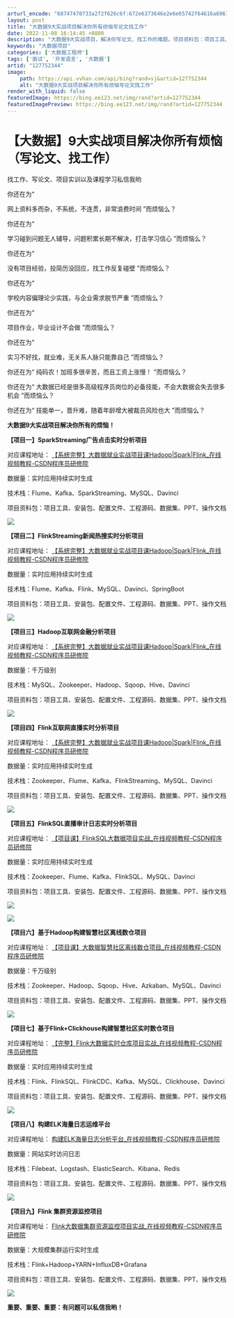 ```yaml
---
arturl_encode: "68747470733a2f2f626c6f:672e6373646e2e6e65742f64616a69616e677461693030372f:61727469636c652f64657461696c732f313237373532333434"
layout: post
title: "大数据9大实战项目解决你所有烦恼写论文找工作"
date: 2022-11-08 16:14:45 +0800
description: "大数据9大实战项目，解决你写论文、找工作的难题。项目资料包：项目工具、安装包、配置文件、工程源码、数"
keywords: "大数据项目"
categories: ['大数据工程师']
tags: ['面试', '开发语言', '大数据']
artid: "127752344"
image:
    path: https://api.vvhan.com/api/bing?rand=sj&artid=127752344
    alt: "大数据9大实战项目解决你所有烦恼写论文找工作"
render_with_liquid: false
featuredImage: https://bing.ee123.net/img/rand?artid=127752344
featuredImagePreview: https://bing.ee123.net/img/rand?artid=127752344
---
```


# 【大数据】9大实战项目解决你所有烦恼（写论文、找工作）

找工作、写论文、项目实训以及课程学习私信我哟

你还在为“

网上资料多而杂，不系统，不连贯，非常浪费时间
”而烦恼么？

你还在为“

学习碰到问题无人辅导，问题积累长期不解决，打击学习信心
”而烦恼么？

你还在为“

没有项目经验，投简历没回应，找工作反复碰壁
”而烦恼么？

你还在为“

学校内容偏理论少实践，与企业需求脱节严重
”而烦恼么？

你还在为“

项目作业，毕业设计不会做
”而烦恼么？

你还在为“

实习不好找，就业难，无关系人脉只能靠自己
”而烦恼么？

你还在为“
纯码农！加班多很辛苦，而且工资上涨慢！
”而烦恼么？

你还在为“
大数据已经是很多高级程序员岗位的必备技能，不会大数据会失去很多机会
”而烦恼么？

你还在为“
技能单一，晋升难，随着年龄增大被裁员风险也大
”而烦恼么？

**大数据9大实战项目解决你所有的烦恼！**

**【项目一】SparkStreaming广告点击实时分析项目**

对应课程地址：
[【系统完整】大数据就业实战项目课Hadoop|Spark|Flink\_在线视频教程-CSDN程序员研修院](https://edu.csdn.net/course/detail/40127 "【系统完整】大数据就业实战项目课Hadoop|Spark|Flink_在线视频教程-CSDN程序员研修院")

数据量：实时应用持续实时生成

技术栈：Flume、Kafka、SparkStreaming、MySQL、Davinci

项目资料包：项目工具、安装包、配置文件、工程源码、数据集、PPT、操作文档

![](https://i-blog.csdnimg.cn/blog_migrate/a1c7327953f4f6f75ce936d7da6179cb.png)

**【项目二】FlinkStreaming新闻热搜实时分析项目**

对应课程地址：
[【系统完整】大数据就业实战项目课Hadoop|Spark|Flink\_在线视频教程-CSDN程序员研修院](https://edu.csdn.net/course/detail/40127 "【系统完整】大数据就业实战项目课Hadoop|Spark|Flink_在线视频教程-CSDN程序员研修院")

数据量：实时应用持续实时生成

技术栈：Flume、Kafka、Flink、MySQL、Davinci、SpringBoot

项目资料包：项目工具、安装包、配置文件、工程源码、数据集、PPT、操作文档

![](https://i-blog.csdnimg.cn/blog_migrate/04910c9ae784dc2b1cca32f6d2204543.png)

**【项目三】Hadoop互联网金融分析项目**

对应课程地址：
[【系统完整】大数据就业实战项目课Hadoop|Spark|Flink\_在线视频教程-CSDN程序员研修院](https://edu.csdn.net/course/detail/40127 "【系统完整】大数据就业实战项目课Hadoop|Spark|Flink_在线视频教程-CSDN程序员研修院")

数据量：千万级别

技术栈：MySQL、Zookeeper、Hadoop、Sqoop、Hive、Davinci

项目资料包：项目工具、安装包、配置文件、工程源码、数据集、PPT、操作文档

![](https://i-blog.csdnimg.cn/blog_migrate/7a6ec59507413ce95abc1d6f54b36073.png)

**【项目四】Flink互联网直播实时分析项目**

对应课程地址：
[【系统完整】大数据就业实战项目课Hadoop|Spark|Flink\_在线视频教程-CSDN程序员研修院](https://edu.csdn.net/course/detail/40127 "【系统完整】大数据就业实战项目课Hadoop|Spark|Flink_在线视频教程-CSDN程序员研修院")

数据量：实时应用持续实时生成

技术栈：Zookeeper、Flume、Kafka、FlinkStreaming、MySQL、Davinci

项目资料包：项目工具、安装包、配置文件、工程源码、数据集、PPT、操作文档

![](https://i-blog.csdnimg.cn/blog_migrate/0bb0b59a69f3d24a964ca69c3572744b.png)

**【项目五】FlinkSQL直播审计日志实时分析项目**

对应课程地址：
[【项目课】FlinkSQL大数据项目实战\_在线视频教程-CSDN程序员研修院](https://edu.csdn.net/course/detail/40067 "【项目课】FlinkSQL大数据项目实战_在线视频教程-CSDN程序员研修院")

数据量：实时应用持续实时生成

技术栈：Zookeeper、Flume、Kafka、FlinkSQL、MySQL、Davinci

项目资料包：项目工具、安装包、配置文件、工程源码、数据集、PPT、操作文档

![](https://i-blog.csdnimg.cn/blog_migrate/0bb0b59a69f3d24a964ca69c3572744b.png)

![](https://i-blog.csdnimg.cn/blog_migrate/27812cfdb13b10655222339436f3a9a5.png)

**【项目六】基于Hadoop构建智慧社区离线数仓项目**

对应课程地址：
[【项目课】大数据智慧社区离线数仓项目\_在线视频教程-CSDN程序员研修院](https://edu.csdn.net/course/detail/40068 "【项目课】大数据智慧社区离线数仓项目_在线视频教程-CSDN程序员研修院")

数据量：千万级别

技术栈：Zookeeper、Hadoop、Sqoop、Hive、Azkaban、MySQL、Davinci

项目资料包：项目工具、安装包、配置文件、工程源码、数据集、PPT、操作文档

![](https://i-blog.csdnimg.cn/blog_migrate/bb6e273d05aa06f41b83d969194217c2.png)

**【项目七】基于Flink+Clickhouse构建智慧社区实时数仓项目**

对应课程地址：
[【完整】Flink大数据实时仓库项目实战\_在线视频教程-CSDN程序员研修院](https://edu.csdn.net/course/detail/40126 "【完整】Flink大数据实时仓库项目实战_在线视频教程-CSDN程序员研修院")

数据量：实时应用持续实时生成

技术栈：Flink、FlinkSQL、FlinkCDC、Kafka、MySQL、Clickhouse、Davinci

项目资料包：项目工具、安装包、配置文件、工程源码、数据集、PPT、操作文档

![](https://i-blog.csdnimg.cn/blog_migrate/bb6e273d05aa06f41b83d969194217c2.png)

**【项目八】构建ELK海量日志运维平台**

对应课程地址：
[构建ELK海量日志分析平台\_在线视频教程-CSDN程序员研修院](https://edu.csdn.net/course/detail/19568 "构建ELK海量日志分析平台_在线视频教程-CSDN程序员研修院")

数据量：网站实时访问日志

技术栈：Filebeat、Logstash、ElasticSearch、Kibana、Redis

项目资料包：项目工具、安装包、配置文件、工程源码、数据集、PPT、操作文档

![](https://i-blog.csdnimg.cn/blog_migrate/61cb468c60368f1ac0d59b562fd9463a.png)

**【项目九】Flink 集群资源监控项目**

对应课程地址：
[Flink大数据集群资源监控项目实战\_在线视频教程-CSDN程序员研修院](https://edu.csdn.net/course/detail/37054 "Flink大数据集群资源监控项目实战_在线视频教程-CSDN程序员研修院")

数据量：大规模集群运行实时生成

技术栈：Flink+Hadoop+YARN+InfluxDB+Grafana

项目资料包：项目工具、安装包、配置文件、工程源码、数据集、PPT、操作文档

![](https://i-blog.csdnimg.cn/blog_migrate/dab3dc148bf74bddb29940c19b5779be.png)

**重要、重要、重要：有问题可以私信我哟！**